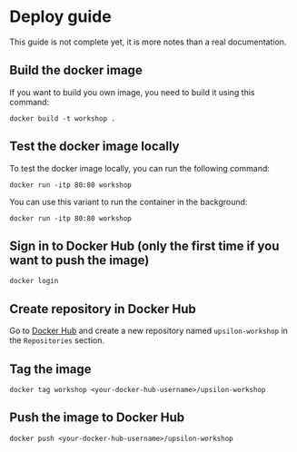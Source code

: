 # Deploy guide

This guide is not complete yet, it is more notes than a real documentation.

## Build the docker image

If you want to build you own image, you need to build it using this command:

```shell
docker build -t workshop .
```

## Test the docker image locally

To test the docker image locally, you can run the following command:

```shell
docker run -itp 80:80 workshop
```

You can use this variant to run the container in the background:

```shell
docker run -itp 80:80 workshop
```

## Sign in to Docker Hub (only the first time if you want to push the image)

```shell
docker login
```

## Create repository in Docker Hub

Go to [Docker Hub](https://hub.docker.com/) and create a new repository named
`upsilon-workshop` in the `Repositories` section.

## Tag the image

```shell
docker tag workshop <your-docker-hub-username>/upsilon-workshop
```

## Push the image to Docker Hub

```shell
docker push <your-docker-hub-username>/upsilon-workshop
```
